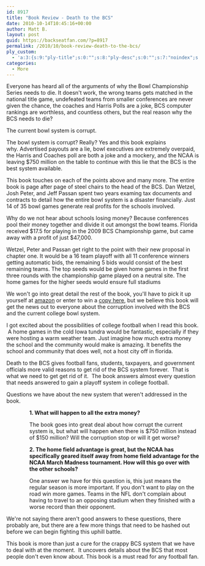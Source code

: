 ```yaml
---
id: 8917
title: "Book Review - Death to the BCS"
date: 2010-10-14T10:45:16+00:00
author: Matt B.
layout: post
guid: https://backseatfan.com/?p=8917
permalink: /2010/10/book-review-death-to-the-bcs/
ply_custom:
  - 'a:3:{s:9:"ply-title";s:0:"";s:8:"ply-desc";s:0:"";s:7:"noindex";s:0:"";}'
categories:
  - More
---
```


<div class="entry">
  <p>
    Everyone has heard all of the arguments of why the Bowl Championship Series needs to die. It doesn't work, the wrong teams gets matched in the national title game, undefeated teams from smaller conferences are never given the chance, the coaches and Harris Polls are a joke, BCS computer rankings are worthless, and countless others, but the real reason why the BCS needs to die?
  </p>

  <p>
    The current bowl system is corrupt.
  </p>

  <p>
    The bowl system is corrupt? Really? Yes and this book explains why. Advertised payouts are a lie, bowl executives are extremely overpaid, the Harris and Coaches poll are both a joke and a mockery, and the NCAA is leaving $750 million on the table to continue with this lie that the BCS is the best system available.
  </p>

  <p>
    This book touches on each of the points above and many more. The entire book is page after page of steel chairs to the head of the BCS. Dan Wetzel, Josh Peter, and Jeff Passan spent two years examing tax documents and contracts to detail how the entire bowl system is a disaster financially. Just 14 of 35 bowl games generate real profits for the schools involved.
  </p>

  <p>
    Why do we not hear about schools losing money? Because conferences pool their money together and divide it out amongst the bowl teams. Florida received $17.5 for playing in the 2009 BCS Championship game, but came away with a profit of just $47,000.
  </p>

  <p>
    Wetzel, Peter and Passan get right to the point with their new proposal in chapter one. It would be a 16 team playoff with all 11 conference winners getting automatic bids, the remaining 5 bids would consist of the best remaining teams. The top seeds would be given home games in the first three rounds with the championship game played on a neutral site. The home games for the higher seeds would ensure full stadiums
  </p>

  <p>
    We won't go into great detail the rest of the book, you'll have to pick it up yourself at <a href="http://www.amazon.com/Death-BCS-Definitive-Against-Championship/dp/1592405703/ref=sr_1_1?ie=UTF8&s=books&qid=1287013902&sr=8-1">amazon</a> or enter to win a <a href="backseatfan.com/bookgiveaway/">copy here</a>, but we believe this book will get the news out to everyone about the corruption involved with the BCS and the current college bowl system.
  </p>

  <p>
    I got excited about the possibilities of college football when I read this book.  A home games in the cold Iowa tundra would be fantastic, especially if they were hosting a warm weather team. Just imagine how much extra money the school and the community would make is amazing. It benefits the school and community that does well, not a host city off in florida.
  </p>

  <p>
    Death to the BCS gives football fans, students, taxpayers, and government officials more valid reasons to get rid of the BCS system forever.  That is what we need to get get rid of it.  The book answers almost every question that needs answered to gain a playoff system in college football.
  </p>

  <p>
    Questions we have about the new system that weren't addressed in the book.
  </p>

  <p style="padding-left: 60px;">
    <strong>1. What will happen to all the extra money? </strong>
  </p>

  <p style="padding-left: 60px;">
    The book goes into great deal about how corrupt the current system is, but what will happen when there is $750 million instead of $150 million? Will the corruption stop or will it get worse?
  </p>

  <p style="padding-left: 60px;">
    <strong>2. The home field advantage is great, but the NCAA has specifically geared itself away from home field advantage for the NCAA March Madness tournament. How will this go over with the other schools? </strong>
  </p>

  <p style="padding-left: 60px;">
    One answer we have for this question is, this just means the regular season is more important. If you don't want to play on the road win more games. Teams in the NFL don't complain about having to travel to an opposing stadium when they finished with a worse record than their opponent.
  </p>

  <p>
    We're not saying there aren't good answers to these questions, there probably are, but there are a few more things that need to be hashed out before we can begin fighting this uphill battle.
  </p>

  <p>
    This book is more than just a cure for the crappy BCS system that we have to deal with at the moment.  It uncovers details about the BCS that most people don't even know about. This book is a must read for any football fan.
  </p>
</div>
